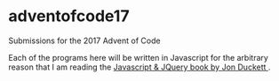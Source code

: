 # adventofcode17
Submissions for the 2017 Advent of Code

Each of the programs here will be written in Javascript for the arbitrary reason that I am reading the <a href= http://javascriptbook.com/> Javascript & JQuery book by Jon Duckett </a>. 
